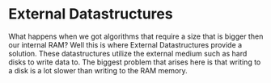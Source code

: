 # External Datastructures

What happens when we got algorithms that require a size that is bigger then our internal RAM? Well this is where External Datastructures provide a solution. These datastructures utilize the external medium such as hard disks to write data to. The biggest problem that arises here is that writing to a disk is a lot slower than writing to the RAM memory.


